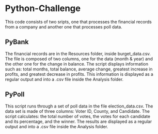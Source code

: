 # Python-Challenge

This code consists of two sripts, one that processes the financial records from a company and another one that processes poll data. 

## PyBank

The financial records are in the Resources folder, inside burget_data.csv. The file is composed of two columns, one for the data (month & year) and the other one for the change in balance. The script displays information such as: total months, total balance, average change, greatest increase in profits, and greatest decrease in profits.
This information is displayed as a regular output and into a .csv file inside the Analysis folder.

## PyPoll

This script runs through a set of poll data in the file election_data.csv. The data set is made of three columns: Voter ID, County, and Candidate. The script calculates: the total number of votes, the votes for each candidate and its percentage, and the winner. 
The results are displayed as a regular output and into a .csv file inside the Analysis folder.